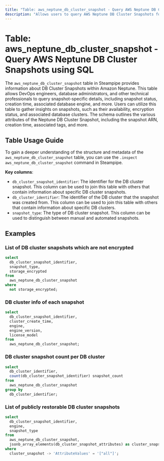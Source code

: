 ```yaml
---
title: "Table: aws_neptune_db_cluster_snapshot - Query AWS Neptune DB Cluster Snapshots using SQL"
description: "Allows users to query AWS Neptune DB Cluster Snapshots for comprehensive details about their configurations, status, and associated metadata."
---
```


# Table: aws_neptune_db_cluster_snapshot - Query AWS Neptune DB Cluster Snapshots using SQL

The `aws_neptune_db_cluster_snapshot` table in Steampipe provides information about DB Cluster Snapshots within Amazon Neptune. This table allows DevOps engineers, database administrators, and other technical professionals to query snapshot-specific details, including snapshot status, creation time, associated database engine, and more. Users can utilize this table to gather insights on snapshots, such as their availability, encryption status, and associated database clusters. The schema outlines the various attributes of the Neptune DB Cluster Snapshot, including the snapshot ARN, creation time, associated tags, and more.

## Table Usage Guide

To gain a deeper understanding of the structure and metadata of the `aws_neptune_db_cluster_snapshot` table, you can use the `.inspect aws_neptune_db_cluster_snapshot` command in Steampipe.

**Key columns**:

- `db_cluster_snapshot_identifier`: The identifier for the DB cluster snapshot. This column can be used to join this table with others that contain information about specific DB cluster snapshots.
- `db_cluster_identifier`: The identifier of the DB cluster that the snapshot was created from. This column can be used to join this table with others that contain information about specific DB clusters.
- `snapshot_type`: The type of DB cluster snapshot. This column can be used to distinguish between manual and automated snapshots.

## Examples

### List of DB cluster snapshots which are not encrypted

```sql
select
  db_cluster_snapshot_identifier,
  snapshot_type,
  storage_encrypted
from
  aws_neptune_db_cluster_snapshot
where
  not storage_encrypted;
```

### DB cluster info of each snapshot

```sql
select
  db_cluster_snapshot_identifier,
  cluster_create_time,
  engine,
  engine_version,
  license_model
from
  aws_neptune_db_cluster_snapshot;
```

### DB cluster snapshot count per DB cluster

```sql
select
  db_cluster_identifier,
  count(db_cluster_snapshot_identifier) snapshot_count
from
  aws_neptune_db_cluster_snapshot
group by
  db_cluster_identifier;
```

### List of publicly restorable DB cluster snapshots

```sql
select
  db_cluster_snapshot_identifier,
  engine,
  snapshot_type
from
  aws_neptune_db_cluster_snapshot,
  jsonb_array_elements(db_cluster_snapshot_attributes) as cluster_snapshot
where
  cluster_snapshot -> 'AttributeValues' = '["all"]';
```

